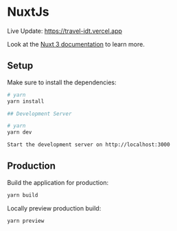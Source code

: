 # NuxtJs

Live Update: https://travel-idt.vercel.app

Look at the [Nuxt 3 documentation](https://v3.nuxtjs.org) to learn more.

## Setup

Make sure to install the dependencies:

```bash
# yarn
yarn install

## Development Server

# yarn
yarn dev

Start the development server on http://localhost:3000
```
## Production

Build the application for production:

```bash
yarn build
```

Locally preview production build:

```bash
yarn preview
```
